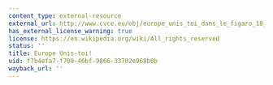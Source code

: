 ```yaml
---
content_type: external-resource
external_url: http://www.cvce.eu/obj/europe_unis_toi_dans_le_figaro_18_juin_1947-fr-d940bcb1-75eb-439d-bc66-e8874fad3035.html
has_external_license_warning: true
license: https://en.wikipedia.org/wiki/All_rights_reserved
status: ''
title: Europe Unis-toi!
uid: f7b4efa7-f700-46bf-9866-33702e968b0b
wayback_url: ''
---
```

